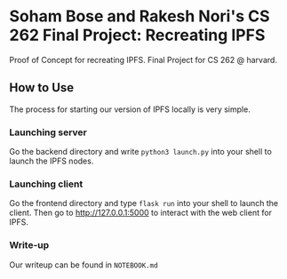 # Soham Bose and Rakesh Nori's CS 262 Final Project: Recreating IPFS
Proof of Concept for recreating IPFS. Final Project for CS 262 @ harvard.


## How to Use

The process for starting our version of IPFS locally is very simple.

### Launching server
Go the backend directory and write `python3 launch.py` into your shell to launch the IPFS nodes.

### Launching client
Go the frontend directory and type `flask run` into your shell to launch the client. Then go to http://127.0.0.1:5000 to interact with the web client for IPFS. 

### Write-up
Our writeup can be found in `NOTEBOOK.md`

